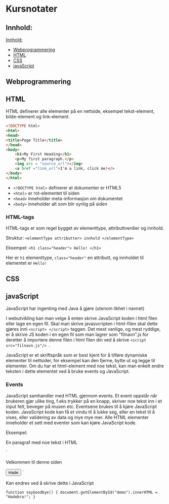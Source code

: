 # Kursnotater


## Innhold:

[Innhold:](#innhold)
- [Webprogrammering](#webprogrammering)
- [HTML](#html)
- [CSS](#css)
- [javaScript](#javascript)


## Webprogrammering


## HTML
HTML definerer alle elementer på en nettside, eksempel tekst-element, bilde-element og link-element.

```HTML
<!DOCTYPE html>
<html>
<head>
<title>Page Title</title>
</head>
<body>
    <h1>My First Heading</h1>
    <p>My first paragraph.</p>
    <img src = "source_url"></img>
    <a href ="link_url">I'm a link, click me!</>
</body>
</html>
```

- `<!DOCTYPE html>` definerer at dokumenter er HTML5
- `<html>` er rot-elementet til siden
- `<head>` inneholder meta-informasjon om dokumentet
- `<body>` inneholder alt som blir synlig på siden

### HTML-tags
HTML-tags er som regel bygget av elementtype, attributtverdier og innhold.

Struktur: `<elementType attributter> innhold </elementType>`

Eksempel: `<h1 class="header"> Hello! </h1> `

Her er `h1` elementtype, `class="header"` en attributt, og innholdet til elementet er `Hello!`


## CSS


## javaScript
JavaScript har ingenting med Java å gjøre (utenom likhet i navnet)

I webutvikling kan man velge å enten skrive JavaScript koden i html filen eller lage en egen fil. Skal man skrive javasvcripten i html-filen skal dette gjøres inni `<script> </script>` taggen. Det mest vanlige, og mest ryddige, er å skrive JS koden i en egen fil som man lagrer som "filnavn".js for deretter å importere denne filen i html filen din ved å skrive `<script src="filnavn.js"/> `. 

JavaScript er et skriftspråk som er best kjent for å tilføre dynamiske elementer til nettsider, for eksempel kan den fjerne, bytte ut og legge til elementer. Om du har et html-element med noe tekst, kan man enkelt endre teksten i dette elementet ved å bruke events og JavaScript.

### Events
JavaScript samhandler med HTML gjennom events. Et event oppstår når brukeren gjør ulike ting, f.eks trykker på en knapp, skriver noe tekst inn i et input felt, beveger på musen etc. Eventsene brukes til å kjøre JavaScript koden. JavaScript kode kan få et vindu til å lukke seg, eller en tekst til å vises, eller validering av data og mye mye mer. Alle HTML elementer inneholder et sett med eventer som kan kjøre JavaScript kode. 

Eksempel:

En paragraf med noe tekst i HTML

`
<p id="demo">Velkommen til denne siden</p>
<button onclick="sayGoodbye()">Hade</button>
`

Kan endres ved å skrive dette i JavaScript

`
function sayGoodbye() {
   document.getElementById("demo").innerHTML = "Hadebra!";
}
`

